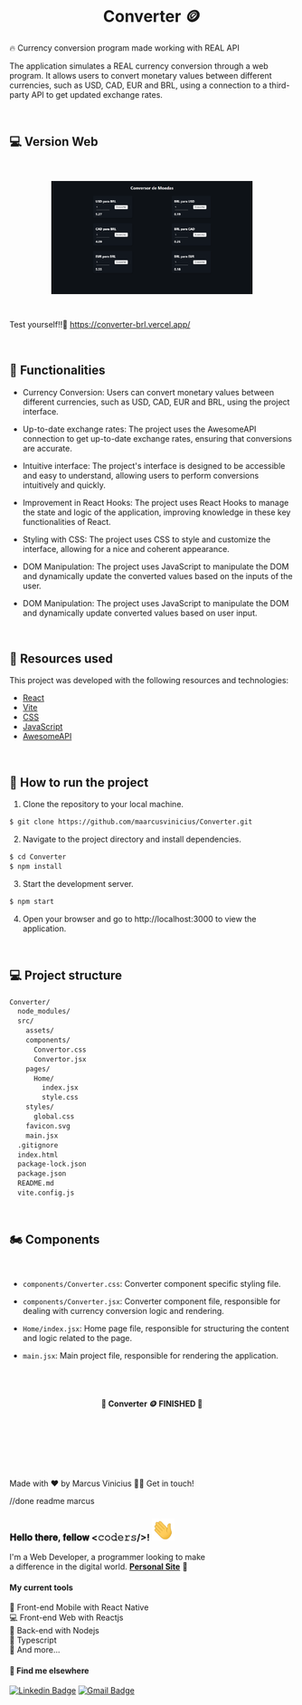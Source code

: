 <h1 align="center">Converter 🪙</h1>

<p align="left">🔥 Currency conversion program made working with REAL API

<br />

The application simulates a REAL currency conversion through a web program. It allows users to convert monetary values between different currencies, such as USD, CAD, EUR and BRL, using a connection to a third-party API to get updated exchange rates.

</p>

<br />

## 💻 Version Web

<br />

<div id="layout" align="center">
  <p align="stretch">
    <img align="center" height="200" alt="NextLevelWeek" title="#NextLevelWeek" src="./src/assets/Screenshot.png">
  </p>
</div>

<br />

Test yourself!!🔎 https://converter-brl.vercel.app/

<br />

## 🎡 Functionalities

- Currency Conversion: Users can convert monetary values between different currencies, such as USD, CAD, EUR and BRL, using the project interface.

- Up-to-date exchange rates: The project uses the AwesomeAPI connection to get up-to-date exchange rates, ensuring that conversions are accurate.

- Intuitive interface: The project's interface is designed to be accessible and easy to understand, allowing users to perform conversions intuitively and quickly.

- Improvement in React Hooks: The project uses React Hooks to manage the state and logic of the application, improving knowledge in these key functionalities of React.

- Styling with CSS: The project uses CSS to style and customize the interface, allowing for a nice and coherent appearance.

- DOM Manipulation: The project uses JavaScript to manipulate the DOM and dynamically update the converted values based on the inputs of the
user.

- DOM Manipulation: The project uses JavaScript to manipulate the DOM and dynamically update converted values based on user input.

<br />

## 🔧 Resources used

This project was developed with the following resources and technologies:

- [React](https://reactjs.org/)
- [Vite](https://vitejs.dev/)
- [CSS](https://developer.mozilla.org/pt-BR/docs/Web/CSS)
- [JavaScript](https://developer.mozilla.org/pt-BR/docs/Web/JavaScript)
- [AwesomeAPI](https://docs.awesomeapi.com.br/)

<br />

## 🚀 How to run the project

1. Clone the repository to your local machine.

```bash
$ git clone https://github.com/maarcusvinicius/Converter.git
```

2. Navigate to the project directory and install dependencies.

```bash
$ cd Converter
$ npm install
```

3. Start the development server.

```bash
$ npm start
```

4. Open your browser and go to http://localhost:3000 to view the application.


<br />

## 💻 Project structure

```bash
Converter/
  node_modules/
  src/
    assets/
    components/
      Convertor.css
      Convertor.jsx
    pages/
      Home/
        index.jsx
        style.css
    styles/
      global.css
    favicon.svg
    main.jsx
  .gitignore
  index.html
  package-lock.json
  package.json
  README.md
  vite.config.js
```

<br />

## 🏍️ Components

<br />

- `components/Converter.css`: Converter component specific styling file.

- `components/Converter.jsx`: Converter component file, responsible for dealing with currency conversion logic and rendering.

- `Home/index.jsx`: Home page file, responsible for structuring the content and logic related to the page.

- `main.jsx`: Main project file, responsible for rendering the application.

<br />
<br />
<h4 align="center"> 
	🚧  Converter 🪙 FINISHED  🚧
</h4>
<br />
<br />
<br />
<br />
<br />

Made with ❤️ by Marcus Vinicius 👋🏽 Get in touch!

//done readme marcus











### 𝐇𝐞𝐥𝐥𝐨 𝐭𝐡𝐞𝐫𝐞, 𝐟𝐞𝐥𝐥𝐨𝐰 <𝚌𝚘𝚍𝚎𝚛𝚜/>! <img width="40" src="https://raw.githubusercontent.com/ABSphreak/ABSphreak/master/gifs/Hi.gif">

I'm a Web Developer, a programmer looking to make <br /> a difference in the digital world. [**Personal Site**](https://marcus-dev.vercel.app/) 🚀

#### My current tools

📲 Front-end Mobile with React Native  
💻 Front-end Web with Reactjs  
📡 Back-end with Nodejs  
🔣 Typescript  
🧰 And more...

#### 💬 Find me elsewhere

[![Linkedin Badge](https://img.shields.io/badge/-Linkedin-blue?style=flat-square&logo=Linkedin&logoColor=white&link=https://www.linkedin.com/in/marcus-vinicius-507718228/)](https://www.linkedin.com/in/marcus-vinicius-507718228/)
[![Gmail Badge](https://img.shields.io/badge/-marcus.editor77@gmail.com-c14438?style=flat-square&logo=Gmail&logoColor=white&link=mailto:marcus.editor77@gmail.com)](marcus.editor77@gmail.com)

